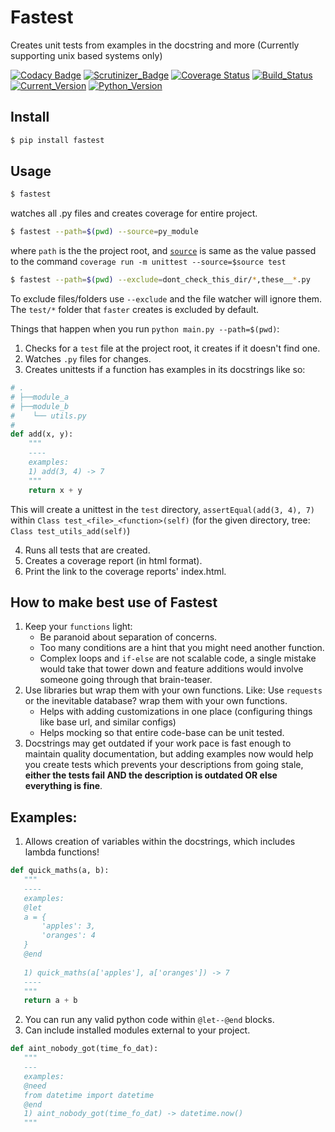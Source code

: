 # Fastest
Creates unit tests from examples in the docstring and more (Currently supporting unix based systems only)

[![Codacy Badge](https://api.codacy.com/project/badge/Grade/ae01d1185a9b4e93be06e6faf894448d)](https://app.codacy.com/app/AmreshVenugopal/fastest?utm_source=github.com&utm_medium=referral&utm_content=AmreshVenugopal/fastest&utm_campaign=Badge_Grade_Dashboard)
[![Scrutinizer_Badge](https://scrutinizer-ci.com/g/AmreshVenugopal/fastest/badges/quality-score.png?b=master)](https://scrutinizer-ci.com/g/AmreshVenugopal/fastest/)
[![Coverage Status](https://coveralls.io/repos/github/AmreshVenugopal/fastest/badge.svg?branch=master)](https://coveralls.io/github/AmreshVenugopal/fastest?branch=master)
[![Build_Status](https://travis-ci.org/AmreshVenugopal/fastest.svg?branch=master)](https://travis-ci.org/AmreshVenugopal/fastest)
[![Current_Version](https://img.shields.io/pypi/v/fastest.svg)](https://pypi.org/project/fastest/)
[![Python_Version](https://img.shields.io/pypi/pyversions/fastest.svg)](https://pypi.org/project/fastest/)

## Install

```bash
$ pip install fastest
```

## Usage
```bash
$ fastest
```
watches all .py files and creates coverage for entire project.

```bash
$ fastest --path=$(pwd) --source=py_module
```
where `path` is the the project root, and [`source`](https://coverage.readthedocs.io/en/coverage-4.3.4/source.html#source) 
is same as the value passed to the command `coverage run -m unittest --source=$source test`

```bash
$ fastest --path=$(pwd) --exclude=dont_check_this_dir/*,these__*.py
```

To exclude files/folders use `--exclude` and the file watcher will ignore them.
The `test/*` folder that `faster` creates is excluded by default.


Things that happen when you run `python main.py --path=$(pwd)`:

 1. Checks for a `test` file at the project root, it creates if it doesn't find one.
 2. Watches `.py` files for changes.
 3. Creates unittests if a function has examples in its docstrings like so:

```python
# .
# ├──module_a
# ├──module_b
#    └── utils.py
#
def add(x, y):
    """
    ----
    examples:
    1) add(3, 4) -> 7
    """
    return x + y
```

 This will create a unittest in the `test` directory, `assertEqual(add(3, 4), 7)`
 within `Class test_<file>_<function>(self)` 
 (for the given directory, tree: `Class test_utils_add(self)`)

 4. Runs all tests that are created.
 5. Creates a coverage report (in html format).
 6. Print the link to the coverage reports' index.html.

## How to make best use of Fastest
 1. Keep your `functions` light:
    - Be paranoid about separation of concerns.
    - Too many conditions are a hint that you might need another function.
    - Complex loops and `if-else` are not scalable code, a single mistake would 
    take that tower down and feature additions would involve someone going through 
    that brain-teaser.
 2. Use libraries but wrap them with your own functions. Like: Use `requests` or the inevitable database? 
    wrap them with your own functions.
    - Helps with adding customizations in one place (configuring things like base url, and similar configs)
    - Helps mocking so that entire code-base can be unit tested.
 3. Docstrings may get outdated if your work pace is fast enough to 
    maintain quality documentation, but adding examples now would help you create 
    tests which prevents your descriptions from going stale, **either the tests fail 
    AND the description is outdated OR else everything is fine**.


## Examples:
 1. Allows creation of variables within the docstrings, which includes lambda functions!
 ```python
def quick_maths(a, b):
    """
    ----
    examples:
    @let 
    a = {
        'apples': 3,
        'oranges': 4
    }
    @end
    
    1) quick_maths(a['apples'], a['oranges']) -> 7
    ----
    """
    return a + b
 ```
 2. You can run any valid python code within `@let--@end` blocks.
 3. Can include installed modules external to your project.
 ```python
def aint_nobody_got(time_fo_dat):
    """
    ---
    examples:
    @need
    from datetime import datetime
    @end
    1) aint_nobody_got(time_fo_dat) -> datetime.now()
    """
 ```
 
